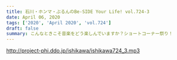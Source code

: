 ```yaml
---
title: 石川・ホンマ・ぶるんのBe-SIDE Your Life! vol.724-3
date: April 06, 2020
tags: ['2020', 'April 2020', 'vol.724']
draft: false
summary: こんなときこそ音楽をどう楽しんでいますか？ショートコーナー祭り！
---
```


http://project-phi.ddo.jp/ishikawa/ishikawa724_3.mp3
